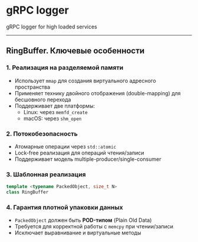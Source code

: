 # **gRPC logger**
gRPC logger for high loaded services


---
## **RingBuffer.** Ключевые особенности

### 1. Реализация на разделяемой памяти
- Использует `mmap` для создания виртуального адресного пространства
- Применяет технику двойного отображения (double-mapping) для бесшовного перехода
- Поддерживает две платформы:
  - Linux: через `memfd_create`
  - macOS: через `shm_open`

### 2. Потокобезопасность
- Атомарные операции через `std::atomic`
- Lock-free реализация для операций чтения/записи
- Поддерживает модель multiple-producer/single-consumer

### 3. Шаблонная реализация
```cpp
template <typename PackedObject, size_t N>
class RingBuffer
```
### 4. Гарантия плотной упаковки данных
- `PackedObject` должен быть **POD-типом** (Plain Old Data)
- Требуется для корректной работы с `memcpy` при чтении/записи
- Исключает выравнивание и виртуальные методы

